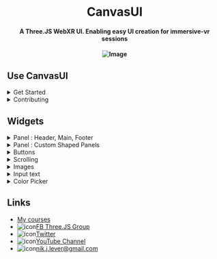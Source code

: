 <h1 align="center">CanvasUI</h1>

<h4 align="center">A Three.JS WebXR UI. Enabling easy UI creation for immersive-vr sessions</h4>

<h4 align="center">

![Image](./examples/assets/promo.jpg)

</h4>

## Use CanvasUI
<details>
<summary>Get Started</summary>
<h4></h4>

[CanvasUI tutorial (youtube) ](https://www.youtube.com/playlist?list=PLFky-gauhF45P5qrGOljUFm3a6HtX5Mfr) 

![Image](./examples/assets/canvasui-simple.png)
> [ONLINE DEMO](https://niksgames.com/webxr/dev/CanvasUI/simple/)

First, make sure to import **CanvasUI**
```
import { CanvasUI } from '../../jsm/CanvasUI.js'
```

Your file structure needs both `three.module.js` and `CanvasKeyboard.js` to be accessible. The repo has the file structure like the Three.js library with the Three.js build loaded from CDN, and extra content in the examples folder. The CanvasUI examples are in the examples/CanvasUI. The class files are in examples/jsm. 

To create a simple text panel use :
```
const ui = new CanvasUI(  );
ui.mesh.position.set(0, -0.5, -1);
ui.updateElement("body", "Hello World" );

scene.add(ui.mesh);
```

A CanvasUI mesh is simply a plane that is 1 x 1 units. In a VR world this means it is 1 metre square. It has a *CanvasTexture* applied, by default this is 512 pixels square. An Arial font is applied and the size of the font is 30 pixels. There is 20 pixels of padding. The font color is white and the background color is black and the canvas will have 6 pixel radius rounded corners. 
</details>

<details>
<summary>Contributing</summary>
<h4></h4>

First, you have to `git clone` or `download zip file` from the repo.

If you are using VSCode, you can use Live Server addon for testing. Or, you can use [devsrv](https://github.com/eviltik/devsrv) npm module.


## devsrv ...

### ... as a simple webserver

`devsrv` is a custom *self signed HTTPS* (*required for webxr*) development webserver, which monitor file changes for hot reload and  handle dynamic string replacement in HTML/JS/CSS files. So you can play with different Three.js versions without spending time to replace path/url yourself. We don't use webpack atm.

Prerequies: you need to have [nodejs](https://nodejs.org/) installed on your computer.

After cloning or unzip the repo, install `CanvasUI` dependencies. 
```
$ npm install
```
It will install `devsrv` npm module in a `node_modules/` directory.

Then you can start the webserver.
```
$ npm start
```
or
```
$ node node_modules/@eviltik/devsrv/bin/devsrv.js
```

You can find all interesting `devsrv` command line options [here](https://github.com/eviltik/devsrv)

`devsrv` will search for and use the first private IP Address found on your computer (i.e wifi or network card). After start the server, you can use Google Chrome with WebXR addon, or simply the web browser in your headset (i.e Oculus Browser for Oculus Quest, or Firefox Reality)

### ... as a static file builder

In HTML/JS CanvasUI lib and examples files, you can see this:

```
import * as THREE from 'https://cdn.skypack.dev/three@THREEJSVERSION';
```

`THREEJSVERSION` is a string dynamically replaced by `devsrv` on the fly. The value to replace with is defined in the file `devsrv.config.json`

If you want to generate static file you can use the build process of `devsrv`.
```
$ npm build
```
or
```
$ node node_modules/@eviltik/devsrv/bin/devsrv.js -b
```

Build properties are defined in `devsrv.config.json` too.

Then you can use `devsrv` (or any https webserver) again to serve files.
```
$ node node_modules/@eviltik/devsrv/bin/devsrv.js -d path/to/buildedfiles/
```

That's it !

</details>

## Widgets
<details>
  <summary>Panel : Header, Main, Footer</summary>

![Image](./examples/assets/canvasui-panel.png)
> [ONLINE DEMO](https://niksgames.com/webxr/dev/CanvasUI/panel/)

In general CanvasUI is designed to have a content object and a config object. Let's try an example with multiple elements. 
```
const config = {
	header:{
		type: "text",
		position:{ top:0 },
		paddingTop: 30,
		height: 70
	},
	main:{
		type: "text",
		position:{ top:70 },
		height: 372, // default height is 512 so this is 512 - header height:70 - footer height:70
		backgroundColor: "#bbb",
		fontColor: "#000"
	},
	footer:{
		type: "text",
		position:{ bottom:0 },
		paddingTop: 30,
		height: 70
	}
}
const content = {
	header: "Header",
	main: "This is the main text",
	footer: "Footer"
}
const ui = new CanvasUI( content, config );
```
Each element has a section in the config and the content objects. Notice that these are all of type **text**. We can set the position using x, y, left, top, right and bottom. The values are in relation to a default texture that is 512 pixels square. Colors are defined like css values. If an attribute is missing it will be inherited from the body which has these defaults.

```
defaultconfig = {
	panelSize: { width: 1, height: 1},
	width: 512,
	height: 512,
	opacity: 0.7,
	body:{
		fontFamily:'Arial', 
		fontSize:30, 
		padding:20, 
		backgroundColor: '#000', 
		fontColor:'#fff', 
		borderRadius: 6
	}
}
```
</details>


<details>
  <summary>Panel : Custom Shaped Panels</summary>

![Image](./examples/assets/canvasui-shaped.png)
> [DEMO](https://niksgames.com/webxr/dev/CanvasUI/shaped/)

The default shape for a UI panel is a square or rounded rectangle. But you can define a shape using an svg path. 

```
const css = {
	body: { clipPath: "M 258.3888 5.4432 C 126.9744 5.4432 20.4432 81.8424 20.4432 164.4624 C 20.4432 229.1976 86.3448 284.2128 178.1016 304.8192 C 183.5448 357.696 173.2416 444.204 146.8032 476.6688 C 186.6552 431.9568 229.2288 356.5296 244.7808 313.3728 C 249.252 313.3728 253.9176 313.7616 258.3888 313.7616 C 389.8032 313.7616 496.14 246.888 496.14 164.4624 S 389.8032 5.4432 258.3888 5.4432 Z", backgroundColor: "#ddd", fontColor: "#000", fontFamily: "Gochi Hand" },
	speech: { type: "text", position: { left: 50, top: 80 }, fontSize: 45, fontColor: "#000", width: 400, height: 250 }
}
const content = {
	speech: "A custom shaped panel. How about that?"
}
const ui = new CanvasUI( content, css );
```

You can generate the code for a path using [this](https://yqnn.github.io/svg-path-editor/) online tool. 
Notice that this example uses a custom Google Font. Loaded in the index.html page using
`<link href="https://fonts.googleapis.com/css2?family=Gochi+Hand&display=swap" rel="stylesheet">`. **Yes all web fonts will work with CanvasUI.**
</details>


<details>
  <summary>Buttons</summary>

![Image](./examples/assets/canvasui-buttons.png)
> [ONLINE DEMO](https://niksgames.com/webxr/dev/CanvasUI/buttons/)

So far we've only added text elements to the UI. In this example we'll add **buttons**. Buttons work by detecting the movement and trigger button on your VR controllers. To ensure that they work correctly, add this to the renderers animation loop. 

```
if ( renderer.xr.isPresenting ) ui.update();
```

The CanvasUI class detects your controllers but does not display them. To ensure a visual representation of the controllers. Use the usual code. For example.

```
const controllerModelFactory = new XRControllerModelFactory();

// left controller
controller = renderer.xr.getController( 0 );
scene.add( controller );
		
controllerGrip = renderer.xr.getControllerGrip( 0 );
controllerGrip.add( controllerModelFactory.createControllerModel( controllerGrip ) );
scene.add( controllerGrip );

// right controller
controller1 = renderer.xr.getController( 1 );
scene.add( controller1 );

controllerGrip1 = renderer.xr.getControllerGrip( 1 );
controllerGrip1.add( controllerModelFactory.createControllerModel( controllerGrip1 ) );
scene.add( controllerGrip1 );

// line geometry
const geometry = new THREE.BufferGeometry().setFromPoints( [ new THREE.Vector3( 0, 0, 0 ), new THREE.Vector3( 0, 0, -1 ) ] );

const line = new THREE.Line( geometry );
line.name = 'line';
line.scale.z = 10;

controller.add( line.clone() );
controller1.add( line.clone() );
```

Here is a simple example of using buttons :

```
//Make sure ui is a global scope variable
let ui;

function onPrev(){
	const msg = "Prev pressed";
	console.log(msg);
	ui.updateElement( "info", msg );
}

function onStop(){
	const msg = "Stop pressed";
	console.log(msg);
	ui.updateElement( "info", msg );
}

function onNext(){
	const msg = "Next pressed";
	console.log(msg);
	ui.updateElement( "info", msg );
}

function onContinue(){
	const msg = "Continue pressed";
	console.log(msg);
	ui.updateElement( "info", msg );
}

const config = {
	panelSize: { width: 2, height: 0.5 },
	height: 128,
	info: { type: "text", position:{ left: 6, top: 6 }, width: 500, height: 58, backgroundColor: "#aaa", fontColor: "#000" },
	prev: { type: "button", position:{ top: 64, left: 0 }, width: 64, fontColor: "#bb0", hover: "#ff0", onSelect: onPrev },
	stop: { type: "button", position:{ top: 64, left: 64 }, width: 64, fontColor: "#bb0", hover: "#ff0", onSelect: onStop },
	next: { type: "button", position:{ top: 64, left: 128 }, width: 64, fontColor: "#bb0", hover: "#ff0", onSelect: onNext },
	continue: { type: "button", position:{ top: 70, right: 10 }, width: 200, height: 52, fontColor: "#fff", backgroundColor: "#1bf", hover: "#3df", onSelect: onContinue },
	renderer
}

const content = {
	info: "",
	prev: "<path>M 10 32 L 54 10 L 54 54 Z</path>",
	stop: "<path>M 50 15 L 15 15 L 15 50 L 50 50 Z<path>",
	next: "<path>M 54 32 L 10 10 L 10 54 Z</path>",
	continue: "Continue"
}

ui = new CanvasUI( content, config );
```

We define the `panelSize`, which is in world units, metres for a VR session. We also set the panel height to 128 pixels. Width will default to 512. The width and height must be powers of 2. Panelsize can be anything but if the aspect ratio of panelSize.width/panelSize.height is different to width/height then the text will be stretched. 

If the content of a button starts with `<path>` then an svg path will be filled with the `backgroundColor`. 

Notice also in the config for a button the hover attribute is the background color to use when the controller ray is over the button. 

When buttons are used always pass the `renderer` in the config object. This ensures that CanvasUI can add events to the controllers. 
</details>

<details>
  <summary>Scrolling</summary>

![Image](./examples/assets/canvasui-scrolling.png)
> [ONLINE DEMO](https://niksgames.com/webxr/dev/CanvasUI/scrolling/)

If a section of text cannot fit in the space available then you can allow it to scroll. Because this needs to use VR controllers, you need to follow the same rules as for buttons.

1. Add `renderer` to the config object passed to the CanvasUI constructor.
2. Create a visualisation of the xr controllers in the usual way. See the buttons section for an example.
3. Add `ui.update()` to the render loop.

The most important attribute of a text type, to enable scrolling, is to use `overflow: scroll`. The default is to simply hide the text that is beyond the limits of the text element area. If you want to see a blue dot where the controller ray hits the scrolling canvas, then also pass scene in the config object.

```
const config = {
	renderer,
	scene,
	body: { backgroundColor: "#666" },
	txt: { type: "text", overflow: "scroll", position: { left: 20, top: 20 }, width: 460, height: 400, backgroundColor: "#fff", fontColor: "#000" }
}
const content = {
	txt: "This is an example of a scrolling panel. Select it with a controller and move the controller while keeping the select button pressed. In an AR app just press and drag. If a panel is set to scroll and the overflow setting is 'scroll', then a scroll bar will appear when the panel is active. But to scroll you can just drag anywhere on the panel. This is an example of a scrolling panel. Select it with a controller and move the controller while keeping the select button pressed. In an AR app just press and drag. If a panel is set to scroll and the overflow setting is 'scroll', then a scroll bar will appear when the panel is active. But to scroll you can just drag anywhere on the panel."
}
ui = new CanvasUI( content, config );
```
</details>

<details>
  <summary>Images</summary>

![Image](./examples/assets/canvasui-images.png)
> [ONLINE DEMO](https://niksgames.com/webxr/dev/CanvasUI/images/)

You can display an image on the UI panel using CanvasUI. It is easily added using a img type.

```
const config = {
	image: { type: "img", position: { left: 20, top: 20 }, width: 472 },
	info: { type: "text", position: { top: 300 } }
}
const content = {
	image: "../../assets/promo.jpg",
	info: "The promo image from the course: Learn to create WebXR, VR and AR, experiences using Three.JS"
}
ui = new CanvasUI( content, config );
```

Notice that the config defines the positioning and size. Here only the width is specified, the height will be calculated from the image, to maintain the correct aspect ratio. If you want the image stretched then directly entering a height value will force this. The content for the image is the path to the image, either an absolute path or relative. 
*The element name in the config and the content can be anything you choose, it does not have to be 'image'*

</details>

<details>
  <summary>Input text</summary>

![Image](./examples/assets/canvasui-keyboard.png)
> [DEMO](https://niksgames.com/webxr/dev/CanvasUI/keyboard/)

CanvasUI supports a dynamic keyboard. Specify a config type as `input-text` and on select a keyboard will be shown. In common with any button type it has the usual requirements.

1. Add `renderer` to the config object passed to the CanvasUI constructor.
2. Create a visualisation of the xr controllers in the usual way. See the buttons section for an example.
3. Add `ui.update()` to the render loop.

Input text has callbacks for onChanged and onEnter. Here is an example.

```
function onChanged( txt ){
	console.log( `message changed: ${txt}`);
}

function onEnter( txt ){
	console.log(`message enter: ${txt}`);
}

const config = {
	renderer: this.renderer,
	panelSize: { width: 1.6, height: 0.4 },
	height: 128,
	message: { type: "input-text", position: { left: 10, top: 8 }, height: 56, width: 492, backgroundColor: "#ccc", fontColor: "#000", onChanged, onEnter },
	label: { type: "text", position: { top: 64 }}
}
const content = {
	message: "",
	label: "Select the panel above."
}
ui = new CanvasUI( content, config );
```
</details>

<details>
  <summary>Color Picker</summary>

![Image](./examples/assets/canvasui-colorpicker.png)
> [DEMO](https://niksgames.com/webxr/dev/CanvasUI/colorPicker/)

You can display an image on the UI panel using CanvasUI. It is easily added using a img type.

```
const config = {
    picker: { type: "picker", position: { left: 20, top: 20 }, width:472, height:422, onChange },
    info: { type: "text", position: { left: 20, top: 452 }, fontSize:18, },
    opacity: 1
}
        
const content = {
    picker: "#00ff00",
    info: "Use the color picker to add an option to select a color"
}
this.ui = new CanvasUI( content, config );
```
</details>

## Links
- [My courses](http://niklever.com/courses)
- ![icon](examples/assets/facebook.png)[FB Three.JS Group](https://www.facebook.com/groups/nikthreejs)
- ![icon](examples/assets/twitter.png)[Twitter](https://twitter.com/NikLever)
- ![icon](examples/assets/youtube.png)[YouTube Channel](https://youtube.com/c/NikLever)
- ![icon](examples/assets/mail.png)[nik.j.lever@gmail.com](mailto:nik.j.lever@gmail.com)


